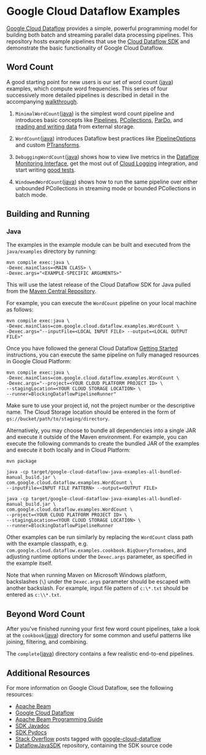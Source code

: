# Google Cloud Dataflow Examples

[Google Cloud Dataflow](https://cloud.google.com/dataflow/) provides a simple,
powerful programming model for building both batch and streaming parallel data
processing pipelines. This repository hosts example pipelines that use the [Cloud
Dataflow SDK](https://cloud.google.com/dataflow/model/programming-model) and demonstrate the basic functionality of Google Cloud Dataflow. 

## Word Count

A good starting point for new users is our set of
word count ([java](java/examples/src/main/java/com/google/cloud/dataflow/examples)) examples, which compute word frequencies.  This series of four successively more detailed pipelines is described in detail in the accompanying [walkthrough](https://beam.apache.org/get-started/wordcount-example/).

1. `MinimalWordCount`([java](java/examples/src/main/java/com/google/cloud/dataflow/examples/MinimalWordCount.java)) is the simplest word count pipeline and introduces basic concepts like [Pipelines](https://beam.apache.org/documentation/programming-guide/#pipeline),
[PCollections](https://beam.apache.org/documentation/programming-guide/#pcollection),
[ParDo](https://beam.apache.org/documentation/programming-guide/#transforms-pardo),
and [reading and writing data](https://beam.apache.org/documentation/programming-guide/#io) from external storage.

1. `WordCount`([java](java/examples/src/main/java/com/google/cloud/dataflow/examples/WordCount.java)) introduces Dataflow best practices like [PipelineOptions](https://beam.apache.org/documentation/programming-guide/#options) and custom [PTransforms](https://beam.apache.org/documentation/programming-guide/#transforms-composite).

1. `DebuggingWordCount`([java](java/examples/src/main/java/com/google/cloud/dataflow/examples/DebuggingWordCount.java))
shows how to view live metrics in the [Dataflow Monitoring Interface](https://cloud.google.com/dataflow/pipelines/dataflow-monitoring-intf), get the most out of
[Cloud Logging](https://cloud.google.com/dataflow/pipelines/logging) integration, and start writing
[good tests](https://beam.apache.org/documentation/pipelines/test-your-pipeline/).

1. `WindowedWordCount`([java](java/examples/src/main/java/com/google/cloud/dataflow/examples/WindowedWordCount.java)) shows how to run the same pipeline over either unbounded PCollections in streaming mode or bounded PCollections in batch mode.

## Building and Running

### Java

The examples in the example module can be built and executed from the `java/examples` directory by running:

    mvn compile exec:java \
    -Dexec.mainClass=<MAIN CLASS> \
    -Dexec.args="<EXAMPLE-SPECIFIC ARGUMENTS>"

This will use the latest release of the Cloud Dataflow SDK for Java pulled from the
[Maven Central Repository](http://search.maven.org/#search%7Cga%7C1%7Cg%3A%22com.google.cloud.dataflow%22).

For example, you can execute the `WordCount` pipeline on your local machine as follows:

    mvn compile exec:java \
    -Dexec.mainClass=com.google.cloud.dataflow.examples.WordCount \
    -Dexec.args="--inputFile=<LOCAL INPUT FILE> --output=<LOCAL OUTPUT FILE>"

Once you have followed the general Cloud Dataflow
[Getting Started](https://cloud.google.com/dataflow/getting-started) instructions, you can execute
the same pipeline on fully managed resources in Google Cloud Platform:

    mvn compile exec:java \
    -Dexec.mainClass=com.google.cloud.dataflow.examples.WordCount \
    -Dexec.args="--project=<YOUR CLOUD PLATFORM PROJECT ID> \
    --stagingLocation=<YOUR CLOUD STORAGE LOCATION> \
    --runner=BlockingDataflowPipelineRunner"

Make sure to use your project id, not the project number or the descriptive name.
The Cloud Storage location should be entered in the form of
`gs://bucket/path/to/staging/directory`. 

Alternatively, you may choose to bundle all dependencies into a single JAR and
execute it outside of the Maven environment. For example, you can execute the
following commands to create the
bundled JAR of the examples and execute it both locally and in Cloud
Platform:

    mvn package

    java -cp target/google-cloud-dataflow-java-examples-all-bundled-manual_build.jar \
    com.google.cloud.dataflow.examples.WordCount \
    --inputFile=<INPUT FILE PATTERN> --output=<OUTPUT FILE>

    java -cp target/google-cloud-dataflow-java-examples-all-bundled-manual_build.jar \
    com.google.cloud.dataflow.examples.WordCount \
    --project=<YOUR CLOUD PLATFORM PROJECT ID> \
    --stagingLocation=<YOUR CLOUD STORAGE LOCATION> \
    --runner=BlockingDataflowPipelineRunner

Other examples can be run similarly by replacing the `WordCount` class path with the example classpath, e.g.
`com.google.cloud.dataflow.examples.cookbook.BigQueryTornadoes`,
and adjusting runtime options under the `Dexec.args` parameter, as specified in
the example itself. 

Note that when running Maven on Microsoft Windows platform, backslashes (`\`)
under the `Dexec.args` parameter should be escaped with another backslash. For
example, input file pattern of `c:\*.txt` should be entered as `c:\\*.txt`.

## Beyond Word Count

After you've finished running your first few word count pipelines, take a look at the `cookbook`([java](java/examples/src/main/java/com/google/cloud/dataflow/examples/cookbook))
directory for some common and useful patterns like joining, filtering, and combining.

The `complete`([java](java/examples/src/main/java/com/google/cloud/dataflow/examples/complete))
directory contains a few realistic end-to-end pipelines.

## Additional Resources

For more information on Google Cloud Dataflow, see the following resources:
* [Apache Beam](https://beam.apache.org/)
* [Google Cloud Dataflow](https://cloud.google.com/dataflow/)
* [Apache Beam Programming Guide](https://beam.apache.org/documentation/programming-guide/)
* [SDK Javadoc](https://beam.apache.org/documentation/sdks/javadoc/)
* [SDK Pydocs](https://beam.apache.org/documentation/sdks/pydoc/)
* [Stack Overflow](http://stackoverflow.com/questions/tagged/google-cloud-dataflow)
posts tagged with [google-cloud-dataflow](http://stackoverflow.com/questions/tagged/google-cloud-dataflow)
* [DataflowJavaSDK](https://github.com/GoogleCloudPlatform/DataflowJavaSDK) repository, containing the SDK source code
